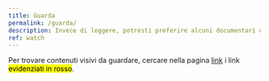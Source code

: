 ```yaml
---
title: Guarda
permalink: /guarda/
description: Invece di leggere, potresti preferire alcuni documentari o conferenze sui Social Media.
ref: watch
---
```

Per trovare contenuti visivi da guardare, cercare nella pagina [link](/it/links 'Link') i link <mark class='red'>evidenziati in rosso</mark>.
